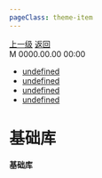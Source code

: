 ```yaml
---
pageClass: theme-item
---
```

<div class="extend-header">
    <div class="info">
        <div class="record">
            <a class="back" href="./">上一级</a>
            <a class="back" href="./">返回</a>
        </div>        
        <div class="mini">
            <span>M 0000.00.00 00:00</span>
        </div>
    </div>
    <div class="content"><div class="custom-block links">
<ul class="desc">
<li><a href="undefined">undefined</a></li>
<li><a href="undefined">undefined</a></li>
<li><a href="undefined">undefined</a></li>
<li><a href="undefined">undefined</a></li>
</ul>
</div></div>
</div>
<div class="content-header">
<h1>基础库</h1><strong>基础库</strong>
</div>
<div class="static-content">


</div>